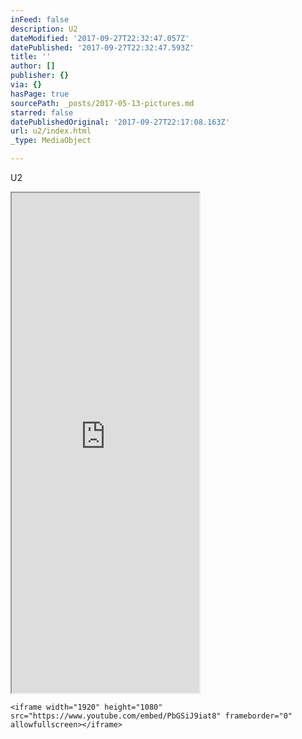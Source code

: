 ```yaml
---
inFeed: false
description: U2
dateModified: '2017-09-27T22:32:47.057Z'
datePublished: '2017-09-27T22:32:47.593Z'
title: ''
author: []
publisher: {}
via: {}
hasPage: true
sourcePath: _posts/2017-05-13-pictures.md
starred: false
datePublishedOriginal: '2017-09-27T22:17:08.163Z'
url: u2/index.html
_type: MediaObject

---
```

U2

<iframe src="https://the-grid.github.io/ed-userhtml/?g=eJyzyUwrSsxNVSjPTCnJsFUytDQyUFLISM1MzygB8gwsgLziomRbpcr80pLSpFS95Pxc_dTcpNQU_YAk9-BML8vMxBILJQWwIUn5RSmpRbZKQD2JOTn55WmlOTnFyUWpqXl2NvoQe-wAESIltA" height="800" style=""></iframe>

    <iframe width="1920" height="1080" src="https://www.youtube.com/embed/PbGSiJ9iat8" frameborder="0" allowfullscreen></iframe>
